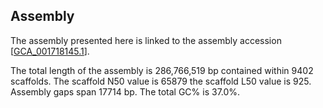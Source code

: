 **Assembly**
--------

The assembly presented here is linked to the assembly accession [[GCA\_001718145.1](http://www.ebi.ac.uk/ena/data/view/GCA_001718145.1)].

The total length of the assembly is 286,766,519 bp contained within 9402 scaffolds.
The scaffold N50 value is 65879 the scaffold L50 value is 925. Assembly gaps span 17714 bp. The total GC% is 37.0%.

